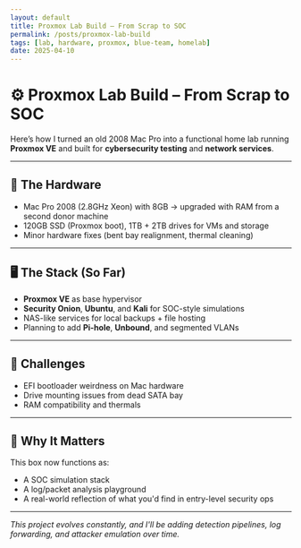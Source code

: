 ```yaml
---
layout: default
title: Proxmox Lab Build – From Scrap to SOC
permalink: /posts/proxmox-lab-build
tags: [lab, hardware, proxmox, blue-team, homelab]
date: 2025-04-10
---
```


# ⚙️ Proxmox Lab Build – From Scrap to SOC

Here’s how I turned an old 2008 Mac Pro into a functional home lab running **Proxmox VE** and built for **cybersecurity testing** and **network services**.

---

## 🧱 The Hardware

- Mac Pro 2008 (2.8GHz Xeon) with 8GB → upgraded with RAM from a second donor machine
- 120GB SSD (Proxmox boot), 1TB + 2TB drives for VMs and storage
- Minor hardware fixes (bent bay realignment, thermal cleaning)

---

## 🖥️ The Stack (So Far)

- **Proxmox VE** as base hypervisor
- **Security Onion**, **Ubuntu**, and **Kali** for SOC-style simulations
- NAS-like services for local backups + file hosting
- Planning to add **Pi-hole**, **Unbound**, and segmented VLANs

---

## 🔄 Challenges

- EFI bootloader weirdness on Mac hardware
- Drive mounting issues from dead SATA bay
- RAM compatibility and thermals

---

## 🚀 Why It Matters

This box now functions as:
- A SOC simulation stack
- A log/packet analysis playground
- A real-world reflection of what you'd find in entry-level security ops

---

*This project evolves constantly, and I'll be adding detection pipelines, log forwarding, and attacker emulation over time.*
